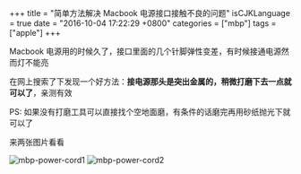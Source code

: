 +++
title = "简单方法解决 Macbook 电源接口接触不良的问题"
isCJKLanguage = true
date = "2016-10-04 17:22:29 +0800"
categories = ["mbp"]
tags = ["apple"]
+++


Macbook 电源用的时候久了，接口里面的几个针脚弹性变差，有时候接通电源然而灯不能亮

在网上搜索了下发现一个好方法：**接电源那头是突出金属的，稍微打磨下去一点就可以了**，亲测有效

PS: 如果没有打磨工具可以直接找个空地面磨，有条件的话磨完再用砂纸抛光下就可以了

来两张图片看看

<!--more-->

![mbp-power-cord1](http://7i7iqa.com1.z0.glb.clouddn.com/note___1___2016-10-04_09-43-57___SRC_6094.jpg)
![mbp-power-cord2](http://7i7iqa.com1.z0.glb.clouddn.com/note___1___2016-10-04_09-43-53___1719964175.jpg)